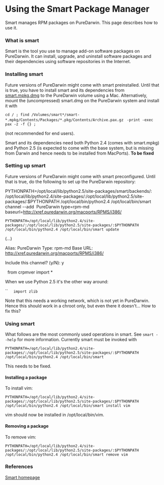 Using the Smart Package Manager
===============================
Smart manages RPM packages on PureDarwin. This page describes how to use it.

### What is smart
Smart is the tool you use to manage add-on software packages on PureDarwin. It can install, upgrade, and uninstall software packages and their dependencies using software repositories in the Internet.
### Installing smart
Future versions of PureDarwin might come with smart preinstalled.
Until that is true, you have to install smart and its dependencies from [smart.mpkg.dmg](http://puredarwin.darkhatter.net/macports/smart-0.52.dmg) to the PureDarwin volume using a Mac.
Alternatively, mount the (uncompressed) smart.dmg on the PureDarwin system and install it with



`cd / ; find /Volumes/smart*/smart-*.mpkg/Contents/Packages/*.pkg/Contents/Archive.pax.gz `
`-print -exec pax -z -f {} ;`


(not recommended for end users).

Smart and its dependencies need both Python 2.4 (comes with smart.mpkg) and Python 2.5 (is expected to come with the base system, but is missing from Darwin and hence needs to be installed from MacPorts). **To be fixed**
### Setting up smart
Future versions of PureDarwin might come with smart preconfigured.
Until that is true, do the following to set up the PureDarwin repository:



PYTHONPATH=/opt/local/lib/python2.5/site-packages/smart/backends/:
/opt/local/lib/python2.4/site-packages/:/opt/local/lib/python2.5/site-packages/:$PYTHONPATH 
/opt/local/bin/python2.4 /opt/local/bin/smart 
channel --add  PureDarwin type=rpm-md baseurl=http://xref.puredarwin.org/macports/RPMS/i386/



`PYTHONPATH=/opt/local/lib/python2.4/site-packages/:/opt/local/lib/python2.5/site-packages/:$PYTHONPATH /opt/local/bin/python2.4 /opt/local/bin/smart update`


(...)

Alias: PureDarwin
Type: rpm-md
Base URL: http://xref.puredarwin.org/macports/RPMS/i386/


Include this channel? (y/N): y



  from crpmver import *




When we use Python 2.5 it's the other way around:


``
`  import zlib`



Note that this needs a working network, which is not yet in PureDarwin. Hence this should work in a chroot only, but even there it doesn't... How to fix this?
### Using smart
What follows are the most commonly used operations in smart. See `smart --help` for more information.
Currently smart must be invoked with

`PYTHONPATH=/opt/local/lib/python2.4/site-packages/:/opt/local/lib/python2.5/site-packages/:$PYTHONPATH /opt/local/bin/python2.4 /opt/local/bin/smart`


This needs to be fixed.
#### Installing a package
To install vim:

`PYTHONPATH=/opt/local/lib/python2.4/site-packages/:/opt/local/lib/python2.5/site-packages/:$PYTHONPATH /opt/local/bin/python2.4 /opt/local/bin/smart install vim`

vim should now be installed in /opt/local/bin/vim.
#### Removing a package
To remove vim:

`PYTHONPATH=/opt/local/lib/python2.4/site-packages/:/opt/local/lib/python2.5/site-packages/:$PYTHONPATH /opt/local/bin/python2.4 /opt/local/bin/smart remove vim`
### References
[Smart homepage](http://labix.org/smart)
